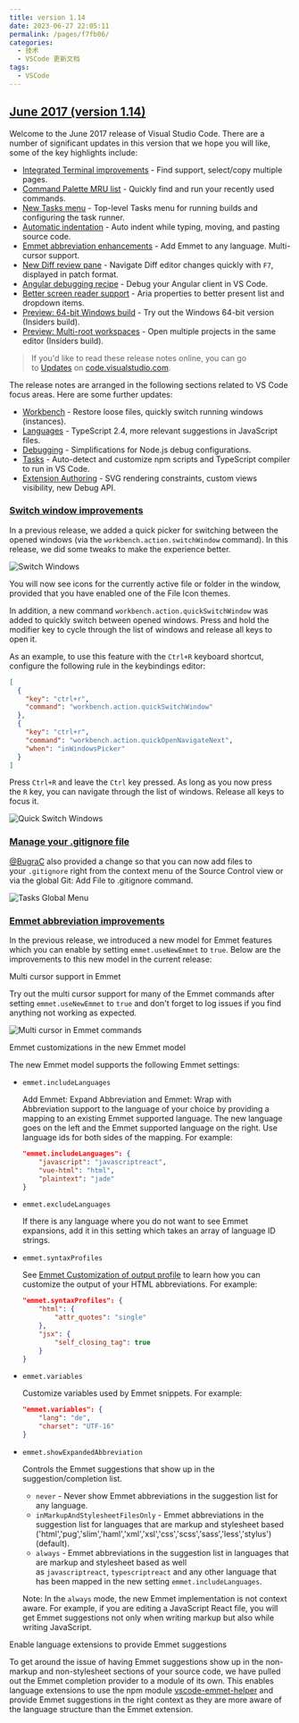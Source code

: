 ```yaml
---
title: version 1.14
date: 2023-06-27 22:05:11
permalink: /pages/f7fb06/
categories:
  - 技术
  - VSCode 更新文档
tags:
  - VSCode
---
```


## [June 2017 (version 1.14)](https://code.visualstudio.com/updates/v1_14)

Welcome to the June 2017 release of Visual Studio Code. There are a number of significant updates in this version that we hope you will like, some of the key highlights include:

- [Integrated Terminal improvements](https://code.visualstudio.com/updates/v1_14#_integrated-terminal) - Find support, select/copy multiple pages.
- [Command Palette MRU list](https://code.visualstudio.com/updates/v1_14#_command-palette-improvements) - Quickly find and run your recently used commands.
- [New Tasks menu](https://code.visualstudio.com/updates/v1_14#_tasks) - Top-level Tasks menu for running builds and configuring the task runner.
- [Automatic indentation](https://code.visualstudio.com/updates/v1_14#_auto-indent-on-type-move-lines-and-paste) - Auto indent while typing, moving, and pasting source code.
- [Emmet abbreviation enhancements](https://code.visualstudio.com/updates/v1_14#_emmet-abbreviation-improvements) - Add Emmet to any language. Multi-cursor support.
- [New Diff review pane](https://code.visualstudio.com/updates/v1_14#_diff-editor-review-pane) - Navigate Diff editor changes quickly with `F7`, displayed in patch format.
- [Angular debugging recipe](https://code.visualstudio.com/updates/v1_14#_recipe-for-angular-debugging) - Debug your Angular client in VS Code.
- [Better screen reader support](https://code.visualstudio.com/updates/v1_14#_lists-and-quick-pick-leverage-aria-properties) - Aria properties to better present list and dropdown items.
- [Preview: 64-bit Windows build](https://code.visualstudio.com/updates/v1_14#_windows-64-bit-insiders) - Try out the Windows 64-bit version (Insiders build).
- [Preview: Multi-root workspaces](https://code.visualstudio.com/updates/v1_14#_preview-multi-root-workspaces) - Open multiple projects in the same editor (Insiders build).

> If you'd like to read these release notes online, you can go to [Updates](https://code.visualstudio.com/updates) on [code.visualstudio.com](https://code.visualstudio.com/).

The release notes are arranged in the following sections related to VS Code focus areas. Here are some further updates:

- [Workbench](https://code.visualstudio.com/updates/v1_14#_workbench) - Restore loose files, quickly switch running windows (instances).
- [Languages](https://code.visualstudio.com/updates/v1_14#_languages) - TypeScript 2.4, more relevant suggestions in JavaScript files.
- [Debugging](https://code.visualstudio.com/updates/v1_14#_debugging) - Simplifications for Node.js debug configurations.
- [Tasks](https://code.visualstudio.com/updates/v1_14#_tasks) - Auto-detect and customize npm scripts and TypeScript compiler to run in VS Code.
- [Extension Authoring](https://code.visualstudio.com/updates/v1_14#_extension-authoring) - SVG rendering constraints, custom views visibility, new Debug API.

### [Switch window improvements](https://code.visualstudio.com/updates/v1_14#_switch-window-improvements)

In a previous release, we added a quick picker for switching between the opened windows (via the `workbench.action.switchWindow` command). In this release, we did some tweaks to make the experience better.

![Switch Windows](https://code.visualstudio.com/assets/updates/1_14/switch-window.png)

You will now see icons for the currently active file or folder in the window, provided that you have enabled one of the File Icon themes.

In addition, a new command `workbench.action.quickSwitchWindow` was added to quickly switch between opened windows. Press and hold the modifier key to cycle through the list of windows and release all keys to open it.

As an example, to use this feature with the `Ctrl+R` keyboard shortcut, configure the following rule in the keybindings editor:

```json
[
  {
    "key": "ctrl+r",
    "command": "workbench.action.quickSwitchWindow"
  },
  {
    "key": "ctrl+r",
    "command": "workbench.action.quickOpenNavigateNext",
    "when": "inWindowsPicker"
  }
]
```

Press `Ctrl+R` and leave the `Ctrl` key pressed. As long as you now press the `R` key, you can navigate through the list of windows. Release all keys to focus it.

![Quick Switch Windows](https://code.visualstudio.com/assets/updates/1_14/quick-switch-windows.gif)

### [Manage your .gitignore file](https://code.visualstudio.com/updates/v1_14#_manage-your-gitignore-file)

[@BugraC](https://github.com/BugraC) also provided a change so that you can now add files to your `.gitignore` right from the context menu of the Source Control view or via the global Git: Add File to .gitignore command.

![Tasks Global Menu](https://code.visualstudio.com/assets/updates/1_14/gitignore.gif)

### [Emmet abbreviation improvements](https://code.visualstudio.com/updates/v1_14#_emmet-abbreviation-improvements)

In the previous release, we introduced a new model for Emmet features which you can enable by setting `emmet.useNewEmmet` to `true`. Below are the improvements to this new model in the current release:

Multi cursor support in Emmet

Try out the multi cursor support for many of the Emmet commands after setting `emmet.useNewEmmet` to `true` and don't forget to log issues if you find anything not working as expected.

![Multi cursor in Emmet commands](https://code.visualstudio.com/assets/updates/1_14/emmet.gif)

Emmet customizations in the new Emmet model

The new Emmet model supports the following Emmet settings:

- `emmet.includeLanguages`

  Add Emmet: Expand Abbreviation and Emmet: Wrap with Abbreviation support to the language of your choice by providing a mapping to an existing Emmet supported language. The new language goes on the left and the Emmet supported language on the right. Use language ids for both sides of the mapping. For example:

  ```json
  "emmet.includeLanguages": {
      "javascript": "javascriptreact",
      "vue-html": "html",
      "plaintext": "jade"
  }
  ```

- `emmet.excludeLanguages`

  If there is any language where you do not want to see Emmet expansions, add it in this setting which takes an array of language ID strings.

- `emmet.syntaxProfiles`

  See [Emmet Customization of output profile](https://docs.emmet.io/customization/syntax-profiles/#create-your-own-profile) to learn how you can customize the output of your HTML abbreviations. For example:

  ```json
  "emmet.syntaxProfiles": {
      "html": {
          "attr_quotes": "single"
      },
      "jsx": {
          "self_closing_tag": true
      }
  }
  ```

- `emmet.variables`

  Customize variables used by Emmet snippets. For example:

  ```json
  "emmet.variables": {
      "lang": "de",
      "charset": "UTF-16"
  }
  ```

- `emmet.showExpandedAbbreviation`

  Controls the Emmet suggestions that show up in the suggestion/completion list.

  - `never` - Never show Emmet abbreviations in the suggestion list for any language.
  - `inMarkupAndStylesheetFilesOnly` - Emmet abbreviations in the suggestion list for languages that are markup and stylesheet based ('html','pug','slim','haml','xml','xsl','css','scss','sass','less','stylus') (default).
  - `always` - Emmet abbreviations in the suggestion list in languages that are markup and stylesheet based as well as `javascriptreact`, `typescriptreact` and any other language that has been mapped in the new setting `emmet.includeLanguages`.

  Note: In the `always` mode, the new Emmet implementation is not context aware. For example, if you are editing a JavaScript React file, you will get Emmet suggestions not only when writing markup but also while writing JavaScript.

Enable language extensions to provide Emmet suggestions

To get around the issue of having Emmet suggestions show up in the non-markup and non-stylesheet sections of your source code, we have pulled out the Emmet completion provider to a module of its own. This enables language extensions to use the npm module [vscode-emmet-helper](https://www.npmjs.com/package/vscode-emmet-helper) and provide Emmet suggestions in the right context as they are more aware of the language structure than the Emmet extension.
